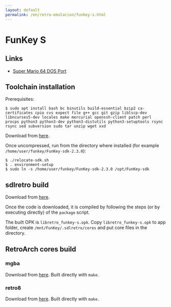 ```yaml
---
layout: default
permalink: /en/retro-emulacion/funkey-s.html
---
```


# FunKey S

## Links

* [Super Mario 64 DOS Port](https://github.com/DrUm78/sm64-funkey)

## Toolchain installation

Prerequisites:

```
$ sudo apt install bash bc binutils build-essential bzip2 ca-certificates cpio cvs expect file g++ gcc git gzip liblscp-dev libncurses5-dev locales make mercurial openssh-client patch perl procps python3 python3-dev python3-distutils python3-setuptools rsync rsync sed subversion sudo tar unzip wget xxd
```

Download from [here](https://github.com/FunKey-Project/FunKey-OS/releases/download/FunKey-OS-2.3.0/FunKey-sdk-2.3.0.tar.gz).

Once uncompressed, run from the directory where installed (for example `/home/user/funkey/FunKey-sdk-2.3.0`):

```
$ ./relocate-sdk.sh
$ . environment-setup
$ sudo ln -s /home/user/funkey/FunKey-sdk-2.3.0 /opt/FunKey-sdk
```

## sdlretro build

Download from [here](https://github.com/DrUm78/sdlretro).

Once the code is downloaded, it is compiled by following the steps (or by executing directly) of the `package` script.

The built OPK is `libretro_funkey-s.opk`. Copy `libretro_funkey-s.opk` to app folder, create `/mnt/FunKey/.sdlretro/cores` and put core files in the directory.

## RetroArch cores build

### mgba

Download from [here](https://github.com/FunKey-Project/mgba-libretro). Built directly with `make`.

### retro8

Download from [here](https://github.com/FunKey-Project/retro8-libretro). Built directly with `make`.